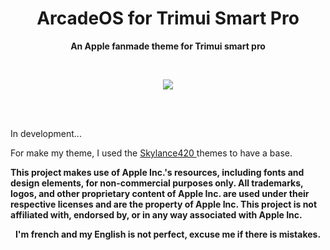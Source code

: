 <h1 align="center"> ArcadeOS for Trimui Smart Pro </h1>
<p align="center"> <b> An Apple fanmade theme for Trimui smart pro </b> </p>
<br>
<p align="center"> <img src="https://github.com/SKINOX21/ArcadeOS-for-Trimui-Smart-Pro/blob/Pics/arcadeos.png"/> </p>
<br>
<br>
<p <b> In development... </b> </p>
<p <b> For make my theme, I used the <a href="https://www.reddit.com/user/Skylance420/"> Skylance420 <a/> themes to have a base. <b/> <p/>
<p> This project makes use of Apple Inc.'s resources, including fonts and design elements, for non-commercial purposes only. All trademarks, logos, and other proprietary content of Apple Inc. are used under their respective licenses and are the property of Apple Inc. This project is not affiliated with, endorsed by, or in any way associated with Apple Inc.  <p/>
<p align="center"> <b> I'm french and my English is not perfect, excuse me if there is mistakes.</b> </p>
